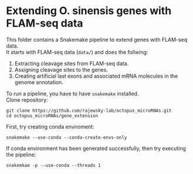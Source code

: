 # Extending O. sinensis genes with FLAM-seq data  

This folder contains a Snakemake pipeline to extend genes with FLAM-seq data.  
It starts with FLAM-seq data (`data/`) and does the follwing:  

1. Extracting cleavage sites from FLAM-seq data. 
2. Assigning cleavage sites to the genes. 
3. Creating artificial last exons and associated mRNA molecules in the genome annotation.  


To run a pipeline, you have to have `snakemake` installed.   
Clone repository: 
```
git clone https://github.com/rajewsky-lab/octopus_microRNAs.git
cd octopus_microRNAs/gene_extension 
```
First, try creating conda enviroment:  
```
snakemake --use-conda --conda-create-envs-only
```
If conda environment has been generated successfully, then try executing the pipeline:  
```
snakemkae -p --use-conda --threads 1 
```
